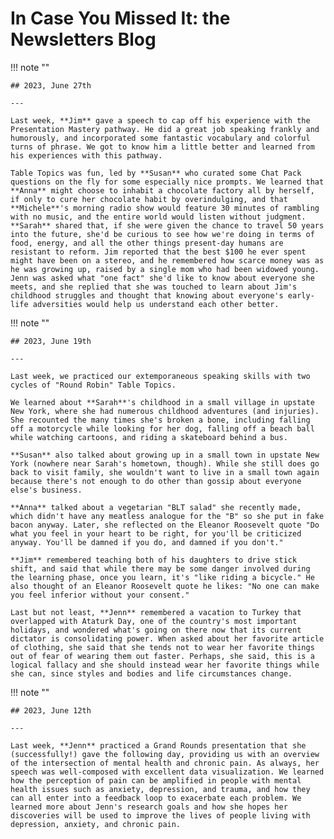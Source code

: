 # In Case You Missed It: the Newsletters Blog

!!! note ""
    
    ## 2023, June 27th
    
    ---
    
    Last week, **Jim** gave a speech to cap off his experience with the Presentation Mastery pathway. He did a great job speaking frankly and humorously, and incorporated some fantastic vocabulary and colorful turns of phrase. We got to know him a little better and learned from his experiences with this pathway.

    Table Topics was fun, led by **Susan** who curated some Chat Pack questions on the fly for some especially nice prompts. We learned that **Anna** might choose to inhabit a chocolate factory all by herself, if only to cure her chocolate habit by overindulging, and that **Michele**'s morning radio show would feature 30 minutes of rambling with no music, and the entire world would listen without judgment. **Sarah** shared that, if she were given the chance to travel 50 years into the future, she'd be curious to see how we're doing in terms of food, energy, and all the other things present-day humans are resistant to reform. Jim reported that the best $100 he ever spent might have been on a stereo, and he remembered how scarce money was as he was growing up, raised by a single mom who had been widowed young. Jenn was asked what "one fact" she'd like to know about everyone she meets, and she replied that she was touched to learn about Jim's childhood struggles and thought that knowing about everyone's early-life adversities would help us understand each other better.
    
!!! note ""

    ## 2023, June 19th
    
    ---
    
    Last week, we practiced our extemporaneous speaking skills with two cycles of "Round Robin" Table Topics.
    
    We learned about **Sarah**'s childhood in a small village in upstate New York, where she had numerous childhood adventures (and injuries). She recounted the many times she's broken a bone, including falling off a motorcycle while looking for her dog, falling off a beach ball while watching cartoons, and riding a skateboard behind a bus.
    
    **Susan** also talked about growing up in a small town in upstate New York (nowhere near Sarah's hometown, though). While she still does go back to visit family, she wouldn't want to live in a small town again because there's not enough to do other than gossip about everyone else's business.
    
    **Anna** talked about a vegetarian "BLT salad" she recently made, which didn't have any meatless analogue for the "B" so she put in fake bacon anyway. Later, she reflected on the Eleanor Roosevelt quote "Do what you feel in your heart to be right, for you'll be criticized anyway. You'll be damned if you do, and damned if you don't."
    
    **Jim** remembered teaching both of his daughters to drive stick shift, and said that while there may be some danger involved during the learning phase, once you learn, it's "like riding a bicycle." He also thought of an Eleanor Roosevelt quote he likes: "No one can make you feel inferior without your consent."
    
    Last but not least, **Jenn** remembered a vacation to Turkey that overlapped with Ataturk Day, one of the country's most important holidays, and wondered what's going on there now that its current dictator is consolidating power. When asked about her favorite article of clothing, she said that she tends not to wear her favorite things out of fear of wearing them out faster. Perhaps, she said, this is a logical fallacy and she should instead wear her favorite things while she can, since styles and bodies and life circumstances change.

!!! note ""

    ## 2023, June 12th
    
    ---
    
    Last week, **Jenn** practiced a Grand Rounds presentation that she (successfully!) gave the following day, providing us with an overview of the intersection of mental health and chronic pain. As always, her speech was well-composed with excellent data visualization. We learned how the perception of pain can be amplified in people with mental health issues such as anxiety, depression, and trauma, and how they can all enter into a feedback loop to exacerbate each problem. We learned more about Jenn's research goals and how she hopes her discoveries will be used to improve the lives of people living with depression, anxiety, and chronic pain.
